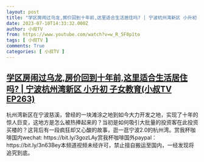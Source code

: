 ```yaml
---
layout: post
title: "学区房闹过乌龙,房价回到十年前,这里适合生活居住吗? | 宁波杭州湾新区 小升初 子女教育(小叔TV EP263)"
date: 2023-07-10T14:33:32.000Z
author: 小叔TV
from: https://www.youtube.com/watch?v=w_R_5F0p1to
tags: [ 小叔TV ]
comments: True
categories: [ 小叔TV ]
---
```

<!--1688999612000-->
[学区房闹过乌龙,房价回到十年前,这里适合生活居住吗? | 宁波杭州湾新区 小升初 子女教育(小叔TV EP263)](https://www.youtube.com/watch?v=w_R_5F0p1to)
------

<div>
杭州湾新区在宁波慈溪，曾经的一块滩涂之地到如今大力开发之地，实现了十年的惊人巨变，这地方是怎么被热捧起来的？当初是如何吸引大批量的投资客在此投资买楼的？这背后有一段疯狂却又心酸的故事，逛一逛宁波2.0的杭州湾。赏我杯咖啡国内wechat: https://bit.ly/3gozLAy赏我杯咖啡国外paypal：https://bit.ly/3n63Bey本频道视频未经许可，禁止擅自搬运至国内，一经发现将追究到底。
</div>
